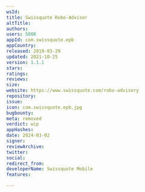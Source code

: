 ```yaml
---
wsId: 
title: Swissquote Robo-Advisor
altTitle: 
authors: 
users: 5000
appId: com.swissquote.epb
appCountry: 
released: 2019-03-29
updated: 2021-10-25
version: 1.1.1
stars: 
ratings: 
reviews: 
size: 
website: https://www.swissquote.com/robo-advisory
repository: 
issue: 
icon: com.swissquote.epb.jpg
bugbounty: 
meta: removed
verdict: wip
appHashes: 
date: 2024-03-02
signer: 
reviewArchive: 
twitter: 
social: 
redirect_from: 
developerName: Swissquote Mobile
features: 

---
```



